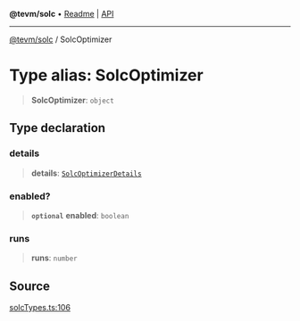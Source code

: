 **@tevm/solc** • [Readme](../README.md) \| [API](../globals.md)

***

[@tevm/solc](../README.md) / SolcOptimizer

# Type alias: SolcOptimizer

> **SolcOptimizer**: `object`

## Type declaration

### details

> **details**: [`SolcOptimizerDetails`](SolcOptimizerDetails.md)

### enabled?

> **`optional`** **enabled**: `boolean`

### runs

> **runs**: `number`

## Source

[solcTypes.ts:106](https://github.com/evmts/tevm-monorepo/blob/main/bundler-packages/solc/src/solcTypes.ts#L106)
